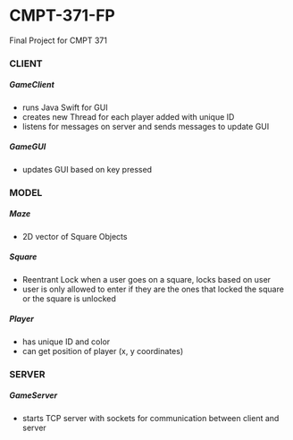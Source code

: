 # CMPT-371-FP
Final Project for CMPT 371

### CLIENT
##### GameClient
- runs Java Swift for GUI
- creates new Thread for each player added with unique ID
- listens for messages on server and sends messages to update GUI

##### GameGUI
- updates GUI based on key pressed
### MODEL
##### Maze
- 2D vector of Square Objects
##### Square
- Reentrant Lock when a user goes on a square, locks based on user
- user is only allowed to enter if they are the ones that locked the square or the square is unlocked
##### Player
- has unique ID and color
- can get position of player (x, y coordinates)
### SERVER
##### GameServer
- starts TCP server with sockets for communication between client and server
